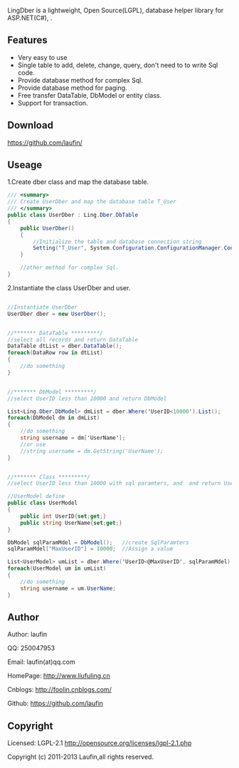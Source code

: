 
LingDber is a lightweight, Open Source(LGPL), database helper library for ASP.NET(C#), .

## Features

* Very easy to use
* Single table to add, delete, change, query,  don't need to to write Sql code. 
* Provide database method for complex Sql.
* Provide database method for paging.
* Free transfer DataTable, DbModel or entity class.
* Support for transaction.


## Download

https://github.com/laufin/

## Useage


1.Create dber class and map the database table.  

```C#
/// <summary>
/// Create UserDber and map the database table T_User
/// </summary>
public class UserDber : Ling.Dber.DbTable
{
	public UserDber()
	{
		//Initialize the table and database connection string
		Setting("T_User", System.Configuration.ConfigurationManager.ConnectionStrings["connstring"].ConnectionString);
	}

	//other method for complex Sql.
}
```

2.Instantiate the class UserDber and user.

```C#

//Instantiate UserDber
UserDber dber = new UserDber();


//******* DataTable *********/
//select all records and return DataTable
DataTable dtList = dber.DataTable();
foreach(DataRow row in dtList)
{
	//do something
}


//******* DbModel *********/
//select UserID less than 10000 and return DbModel

List<Ling.Dber.DbModel> dmList = dber.Where('UserID<10000').List();
foreach(DbModel dm in dmList)
{
	//do something
	string username = dm['UserName'];
	//or use
	//string username = dm.GetString('UserName');
}


//******* Class *********/
//select UserID less than 10000 with sql paramters, and  and return UserModel

//UserModel define
public class UserModel
{
	public int UserID{set;get;}
	public string UserName{set;get;}
}

DbModel sqlParamMdel = DbModel();	//create SqlParamters
sqlParamMdel["MaxUserID"] = 10000;	//Assign a value

List<UserModel> umList = dber.Where('UserID<@MaxUserID', sqlParamMdel).List<UserModel>();
foreach(UserModel um in umList)
{
	//do something
	string username = um.UserName;
}


```


## Author

Author: laufin  

QQ: 250047953  

Email: laufin(at)qq.com  

HomePage: http://www.liufuling.cn  

Cnblogs: http://foolin.cnblogs.com/  

Github: https://github.com/laufin  



## Copyright

Licensed:  LGPL-2.1 <http://opensource.org/licenses/lgpl-2.1.php>  

Copyright (c) 2011-2013 Laufin,all rights reserved.  





